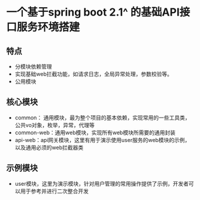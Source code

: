 # 一个基于spring boot 2.1^ 的基础API接口服务环境搭建

## 特点

-  分模块依赖管理
-  实现基础web拦截功能，如请求日志，全局异常处理，参数校验等。
- 公用模块

## 核心模块

- common： 通用模块，最为整个项目的基本依赖，实现常用的一些工具类，公共vo对象，枚举，异常，代理等
- common-web：通用web模块，实现所有web模块所需要的通用封装
- api-web：api网关模块，这里有用于演示使用user服务的web模块的示例，以及通用必须的web拦截器类

## 示例模块 

- user模块，这里为演示模块，针对用户管理的常用操作提供了示例，开发者可以用于参考并进行二次整合开发
